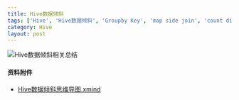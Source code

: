 ```yaml
---
title: Hive数据倾斜
tags: ['Hive', 'Hive数据倾斜', 'Groupby Key', 'map side join', 'count distinct', '大数据']
category: Hive
layout: post
---
```


![Hive数据倾斜相关总结](https://github.com/buildupchao/ImgStore/blob/master/blog/hive/hive-data-skew.bmp?raw=true)


#### 资料附件

- [Hive数据倾斜思维导图.xmind](https://github.com/buildupchao/ImgStore/blob/master/blog/hive/Hive-data-skew.xmind)
